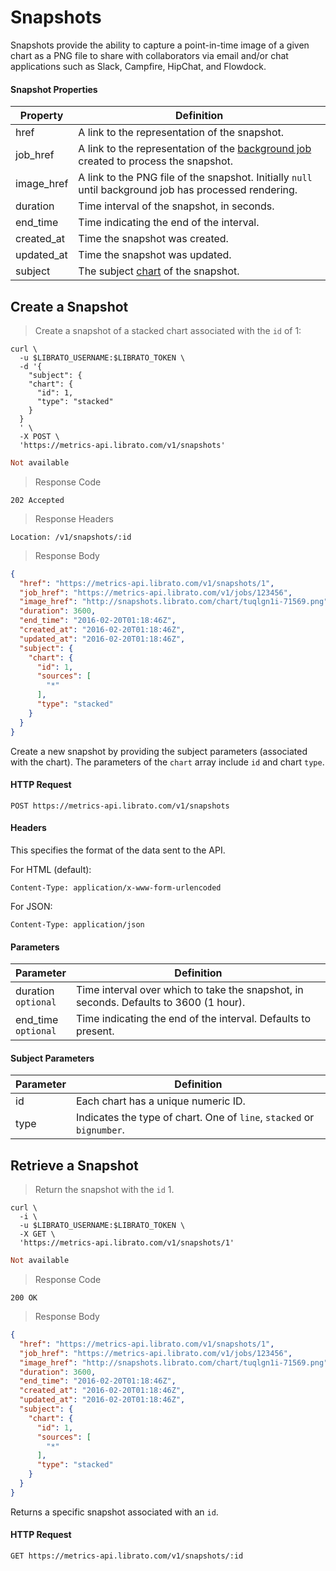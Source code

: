 # Snapshots

Snapshots provide the ability to capture a point-in-time image of a given chart as a PNG file to share with collaborators via email and/or chat applications such as Slack, Campfire, HipChat, and Flowdock.

#### Snapshot Properties

Property | Definition
-------- | ----------
href | A link to the representation of the snapshot.
job_href | A link to the representation of the [background job](#jobs) created to process the snapshot.
image_href | A link to the PNG file of the snapshot. Initially `null` until background job has processed rendering.
duration | Time interval of the snapshot, in seconds.
end_time | Time indicating the end of the interval.
created_at | Time the snapshot was created.
updated_at | Time the snapshot was updated.
subject | The subject [chart](#retrieve-a-chart) of the snapshot.

## Create a Snapshot

>Create a snapshot of a stacked chart associated with the `id` of 1:

```shell
curl \
  -u $LIBRATO_USERNAME:$LIBRATO_TOKEN \
  -d '{
    "subject": {
    "chart": {
      "id": 1,
      "type": "stacked"
    }
  }
  ' \
  -X POST \
  'https://metrics-api.librato.com/v1/snapshots'
```

```ruby
Not available
```

>Response Code

```
202 Accepted
```

>Response Headers

```
Location: /v1/snapshots/:id
```

>Response Body

```json
{
  "href": "https://metrics-api.librato.com/v1/snapshots/1",
  "job_href": "https://metrics-api.librato.com/v1/jobs/123456",
  "image_href": "http://snapshots.librato.com/chart/tuqlgn1i-71569.png",
  "duration": 3600,
  "end_time": "2016-02-20T01:18:46Z",
  "created_at": "2016-02-20T01:18:46Z",
  "updated_at": "2016-02-20T01:18:46Z",
  "subject": {
    "chart": {
      "id": 1,
      "sources": [
        "*"
      ],
      "type": "stacked"
    }
  }
}
```

Create a new snapshot by providing the subject parameters (associated with the chart). The parameters of the `chart` array include `id` and chart `type`.

#### HTTP Request

`POST https://metrics-api.librato.com/v1/snapshots`

#### Headers

This specifies the format of the data sent to the API.

For HTML (default):

`Content-Type: application/x-www-form-urlencoded`

For JSON:

`Content-Type: application/json`

#### Parameters

Parameter | Definition
--------- | ----------
duration<br>`optional` | Time interval over which to take the snapshot, in seconds. Defaults to 3600 (1 hour).
end_time<br>`optional` | Time indicating the end of the interval. Defaults to present.

#### Subject Parameters

Parameter | Definition
--------- | ----------
id | Each chart has a unique numeric ID.
type | Indicates the type of chart. One of `line`, `stacked` or `bignumber`.

## Retrieve a Snapshot

>Return the snapshot with the `id` 1.

```shell
curl \
  -i \
  -u $LIBRATO_USERNAME:$LIBRATO_TOKEN \
  -X GET \
  'https://metrics-api.librato.com/v1/snapshots/1'
```

```ruby
Not available
```

>Response Code

```
200 OK
```

>Response Body

```json
{
  "href": "https://metrics-api.librato.com/v1/snapshots/1",
  "job_href": "https://metrics-api.librato.com/v1/jobs/123456",
  "image_href": "http://snapshots.librato.com/chart/tuqlgn1i-71569.png",
  "duration": 3600,
  "end_time": "2016-02-20T01:18:46Z",
  "created_at": "2016-02-20T01:18:46Z",
  "updated_at": "2016-02-20T01:18:46Z",
  "subject": {
    "chart": {
      "id": 1,
      "sources": [
        "*"
      ],
      "type": "stacked"
    }
  }
}
```

Returns a specific snapshot associated with an `id`.

#### HTTP Request

`GET https://metrics-api.librato.com/v1/snapshots/:id`
